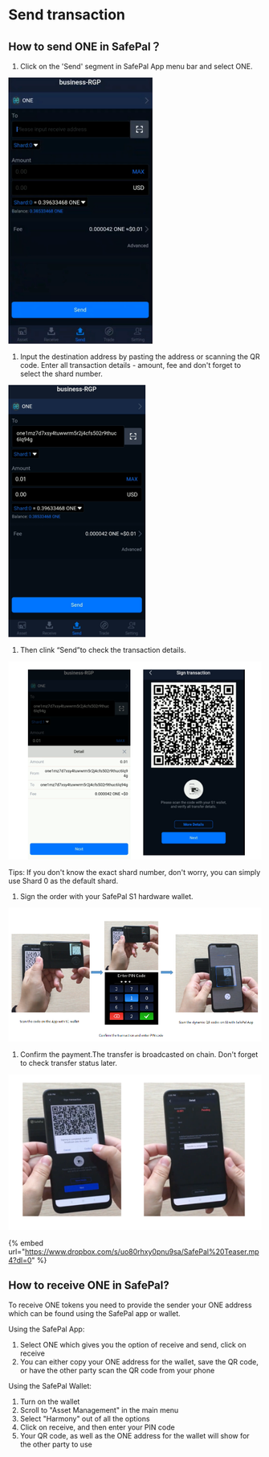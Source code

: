 # Send transaction

## How to send ONE in SafePal？

1. Click on the 'Send' segment in SafePal App menu bar and select ONE.

![](<../../../../.gitbook/assets/image (136) (2) (2) (2) (2) (2) (2) (2) (2) (2) (1) (2).png>)

1. Input the destination address by pasting the address or scanning the QR code. Enter all transaction details - amount, fee and don't forget to select the shard number.

![](<../../../../.gitbook/assets/image (156) (1).png>)

1. Then clink “Send”to check the transaction details.

![](<../../../../.gitbook/assets/image (43) (1) (1) (1).png>)

Tips: If you don't know the exact shard number, don't worry, you can simply use Shard 0 as the default shard.

1. Sign the order with your SafePal S1 hardware wallet.

![](<../../../../.gitbook/assets/image (84) (1) (1).png>)

1. Confirm the payment.The transfer is broadcasted on chain. Don't forget to check transfer status later.

![](<../../../../.gitbook/assets/image (103) (2) (2) (2) (2) (2) (2) (2) (2) (2) (1) (2).png>)

{% embed url="https://www.dropbox.com/s/uo80rhxy0pnu9sa/SafePal%20Teaser.mp4?dl=0" %}

## How to receive ONE in SafePal?

To receive ONE tokens you need to provide the sender your ONE address which can be found using the SafePal app or wallet.

Using the SafePal App:

1. Select ONE which gives you the option of receive and send, click on receive 
2. You can either copy your ONE address for the wallet, save the QR code, or have the other party scan the QR code from your phone 

Using the SafePal Wallet:

1. Turn on the wallet 
2. Scroll to "Asset Management" in the main menu
3. Select "Harmony" out of all the options 
4. Click on receive, and then enter your PIN code
5. Your QR code, as well as the ONE address for the wallet will show for the other party to use
